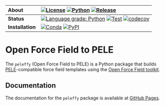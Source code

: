 | **About** | [![License](https://img.shields.io/badge/License-MIT-blue.svg)](LICENSE) [![Python](https://img.shields.io/badge/python-3.6%2C%203.7-blue.svg)](https://martimunicoy.github.io/peleffy) [![Release](https://img.shields.io/github/release/martimunicoy/peleffy.svg?include_prereleases)](https://github.com/martimunicoy/peleffy/releases/) |
| :------ | :------- |
| **Status** | [![Language grade: Python](https://img.shields.io/lgtm/grade/python/g/martimunicoy/peleffy.svg?logo=lgtm&logoWidth=18)](https://lgtm.com/projects/g/martimunicoy/peleffy/context:python) [![Test](https://github.com/martimunicoy/peleffy/workflows/Test/badge.svg)](https://github.com/martimunicoy/peleffy/actions?query=workflow%3ATest) [![codecov](https://codecov.io/gh/martimunicoy/peleffy/branch/master/graph/badge.svg)](https://codecov.io/gh/martimunicoy/peleffy) |
| **Installation** | [![Conda](https://img.shields.io/conda/v/martimunicoy/peleffy.svg)](https://anaconda.org/martimunicoy/peleffy) [![PyPI](https://img.shields.io/pypi/v/peleffy)](https://pypi.org/project/peleffy/) |

# Open Force Field to PELE
The `peleffy` (Open Force Field to PELE) is a Python package that builds [PELE](https://pele.bsc.es/pele.wt)-compatible force field templates using the [Open Force Field toolkit](https://github.com/openforcefield/openforcefield).

## Documentation
The documentation for the `peleffy` package is available at [GitHub Pages](https://martimunicoy.github.io/peleffy).
